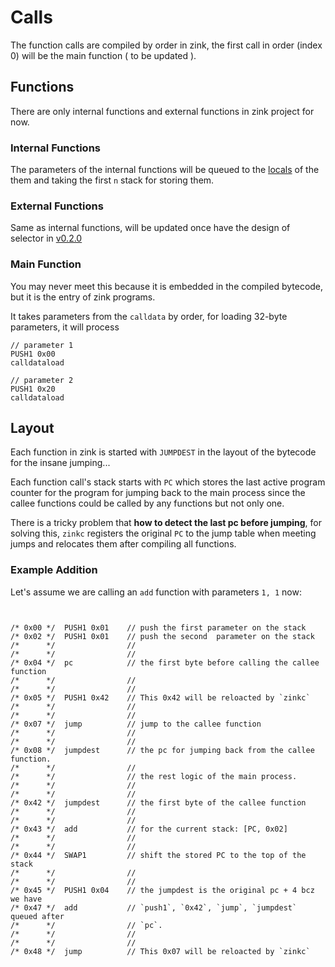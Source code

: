 # Calls

The function calls are compiled by order in zink, the first call
in order (index 0) will be the main function ( to be updated ).

## Functions

There are only internal functions and external functions in zink
project for now.

### Internal Functions

The parameters of the internal functions will be queued to the
[locals](./locals.md) of the them and taking the first `n` stack
for storing them.

### External Functions

Same as internal functions, will be updated once have the design
of selector in [v0.2.0][v0.2.0]

### Main Function

You may never meet this because it is embedded in the compiled
bytecode, but it is the entry of zink programs.

It takes parameters from the `calldata` by order, for loading
32-byte parameters, it will process

```yul
// parameter 1
PUSH1 0x00
calldataload

// parameter 2
PUSH1 0x20
calldataload
```

## Layout

Each function in zink is started with `JUMPDEST` in the layout
of the bytecode for the insane jumping...

Each function call's stack starts with `PC` which stores the last active
program counter for the program for jumping back to the main process since
the callee functions could be called by any functions but not only one.

There is a tricky problem that **how to detect the last pc before jumping**,
for solving this, `zinkc` registers the original `PC` to the jump table when
meeting jumps and relocates them after compiling all functions.

### Example Addition

Let's assume we are calling an `add` function with parameters `1, 1` now:

```yul


/* 0x00 */  PUSH1 0x01    // push the first parameter on the stack
/* 0x02 */  PUSH1 0x01    // push the second  parameter on the stack
/*      */                //
/*      */                //
/* 0x04 */  pc            // the first byte before calling the callee function
/*      */                //
/*      */                //
/* 0x05 */  PUSH1 0x42    // This 0x42 will be reloacted by `zinkc`
/*      */                //
/*      */                //
/* 0x07 */  jump          // jump to the callee function
/*      */                //
/*      */                //
/* 0x08 */  jumpdest      // the pc for jumping back from the callee function.
/*      */                //
/*      */                // the rest logic of the main process.
/*      */                //
/*      */                //
/* 0x42 */  jumpdest      // the first byte of the callee function
/*      */                //
/*      */                //
/* 0x43 */  add           // for the current stack: [PC, 0x02]
/*      */                //
/*      */                //
/* 0x44 */  SWAP1         // shift the stored PC to the top of the stack
/*      */                //
/*      */                //
/* 0x45 */  PUSH1 0x04    // the jumpdest is the original pc + 4 bcz we have
/* 0x47 */  add           // `push1`, `0x42`, `jump`, `jumpdest` queued after
/*      */                // `pc`.
/*      */                //
/*      */                //
/* 0x48 */  jump          // This 0x07 will be reloacted by `zinkc`

```

[v0.2.0]: https://github.com/clearloop/zink/milestone/2
